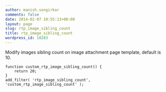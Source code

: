 ```yaml
---
author: manish.songirkar
comments: false
date: 2014-02-07 10:55:13+00:00
layout: page
slug: rtp_image_sibling_count
title: rtp_image_sibling_count
wordpress_id: 10283
---
```


Modify images sibling count on image attachment page template, default is 10.

    
    function custom_rtp_image_sibling_count() {
        return 20;
    }
    add_filter( 'rtp_image_sibling_count', 'custom_rtp_image_sibling_count' );
